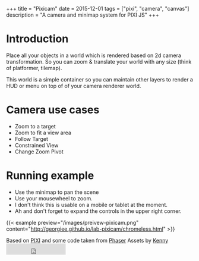 +++
title = "Pixicam"
date = 2015-12-01
tags = ["pixi", "camera", "canvas"]
description = "A camera and minimap system for PIXI JS"
+++
# Introduction
Place all your objects in a world which is rendered based on 2d camera transformation. So you can zoom & translate your world with any size (think of platformer, tilemap).

This world is a simple container so you can maintain other layers to render a HUD or menu on top of of your camera renderer world.

# Camera use cases
+ Zoom to a target
+ Zoom to fit a view area
+ Follow Target
+ Constrained View
+ Change Zoom Pivot

# Running example
+ Use the minimap to pan the scene
+ Use your mousewheel to zoom.
+ I don't think this is usable on a mobile or tablet at the moment.
+ Ah and don't forget to expand the controls in the upper right corner.


{{< example
  preview="/images/preivew-pixicam.png"
  content="http://georgiee.github.io/lab-pixicam/chromeless.html" >}}

<div class='lab-sources'>
  Based on <a href='https://github.com/GoodBoyDigital/pixi.js'>PIXI</a> and some code taken from <a href='https://github.com/photonstorm/phaser'>Phaser</a>
  Assets by <a href='http://kenney.nl/'>Kenny</a>

  <iframe src="https://ghbtns.com/github-btn.html?user=georgiee&repo=pixicam&type=star&size=large" frameborder="0" scrolling="0" width="160px" height="30px"></iframe>
</div>
